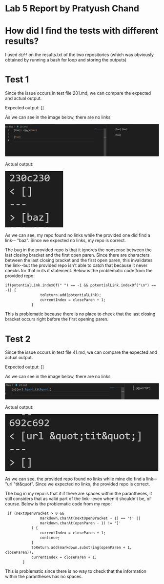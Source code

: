 # Lab 5 Report by Pratyush Chand

# How did I find the tests with different results?

I used `diff` on the results.txt of the two repositories (which was obviously obtained by running a bash for loop and storing the outputs)

# Test 1
Since the issue occurs in test file 201.md, we can compare the expected and actual output.

Expected output:
[]

 As we can see in the image below, there are no links

![](ExpectedOne.png)

Actual output:

![](ActualOne.png)

As we can see, my repo found no links while the provided one did find a link-- "baz". Since we expected no links, my repo is correct. 

The bug in the provided repo is that it ignores the nonsense between the last closing bracket and the first open paren. Since there are characters between the last closing bracket and the first open paren, this invalidates the link--but the provided repo isn't able to catch that because it never checks for that in its if statement. Below is the problematic code from the provided repo: 

```
if(potentialLink.indexOf(" ") == -1 && potentialLink.indexOf("\n") == -1) {
                toReturn.add(potentialLink);
                currentIndex = closeParen + 1;
            }
```

This is problematic because there is no place to check that the last closing bracket occurs right before the first opening paren.

# Test 2
Since the issue occurs in test file 41.md, we can compare the expected and actual output.

Expected output:
[]

 As we can see in the image below, there are no links

![](ExpectedTwo.png)

Actual output:

![](ActualTwo.png)

As we can see, the provided repo found no links while mine did find a link-- "url &quot;tit&quot". Since we expected no links, the provided repo is correct. 

The bug in my repo is that it if there are spaces within the parantheses, it still considers that as valid part of the link--even when it shouldn't be, of course. Below is the problematic code from my repo:

```
 if (nextOpenBracket > 0 &&
                markdown.charAt(nextOpenBracket - 1) == '!' ||
                markdown.charAt(openParen - 1) != ']'
            ) {
                currentIndex = closeParen + 1;
                continue;
            }
            toReturn.add(markdown.substring(openParen + 1, closeParen));
            currentIndex = closeParen + 1;
        }
```
This is problematic since there is no way to check that the information within the parantheses has no spaces.

